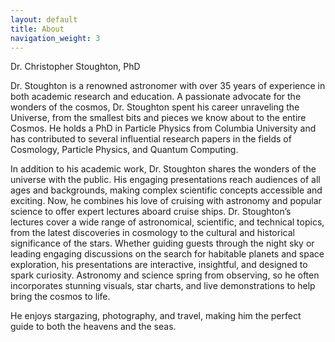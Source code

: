 ```yaml
---
layout: default
title: About
navigation_weight: 3
---
```


Dr. Christopher Stoughton, PhD

Dr. Stoughton is a renowned astronomer with over 35 years of
experience in both academic research and education.  A passionate
advocate for the wonders of the cosmos, Dr. Stoughton spent his career
unraveling the Universe, from the smallest bits and pieces we know
about to the entire Cosmos.  He holds a PhD in Particle Physics from
Columbia University and has contributed to several influential
research papers in the fields of Cosmology, Particle Physics, and
Quantum Computing.

In addition to his academic work, Dr. Stoughton shares the wonders of
the universe with the public.  His engaging presentations reach
audiences of all ages and backgrounds, making complex scientific
concepts accessible and exciting. Now, he combines his love of
cruising with astronomy and popular science to offer expert lectures
aboard cruise ships.  Dr. Stoughton’s lectures cover a wide range of
astronomical, scientific, and technical topics, from the latest
discoveries in cosmology to the cultural and historical significance
of the stars. Whether guiding guests through the night sky or leading
engaging discussions on the search for habitable planets and space
exploration, his presentations are interactive, insightful, and
designed to spark curiosity. Astronomy and science spring from
observing, so he often incorporates stunning visuals, star charts, and
live demonstrations to help bring the cosmos to life.

He enjoys stargazing, photography, and travel, making him the perfect
guide to both the heavens and the seas.




